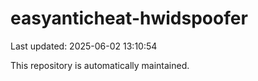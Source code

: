 # easyanticheat-hwidspoofer

Last updated: 2025-06-02 13:10:54

This repository is automatically maintained.
